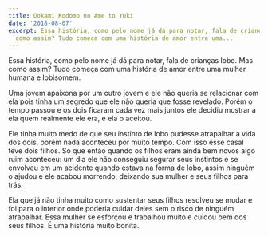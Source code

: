 ```yaml
---
title: Ookami Kodomo no Ame to Yuki
date: '2018-08-07'
excerpt: Essa história, como pelo nome já dá para notar, fala de crianças lobo. Mas
  como assim? Tudo começa com uma história de amor entre uma...
---
```




Essa história, como pelo nome já dá para notar, fala de crianças lobo. Mas como assim? Tudo começa com uma história de amor entre uma mulher humana e lobisomem.

Uma jovem apaixona por um outro jovem e ele não queria se relacionar com ela pois tinha um segredo que ele não queria que fosse revelado. Porém o tempo passou e os dois ficaram cada vez mais juntos ele decidiu mostrar a ela quem realmente ele era, e ela o aceitou.

Ele tinha muito medo de que seu instinto de lobo pudesse atrapalhar a vida dos dois, porém nada aconteceu por muito tempo. Com isso esse casal teve dois filhos. Só que então quando os filhos eram ainda bem novos algo ruim aconteceu: um dia ele não conseguiu segurar seus instintos e se envolveu em um acidente quando estava na forma de lobo,  assim ninguém o ajudou e ele acabou morrendo, deixando sua mulher e seus filhos para trás.

Ela que já não tinha muito como sustentar seus filhos resolveu se mudar e foi para o interior onde poderia cuidar deles sem o risco de ninguém atrapalhar. Essa mulher se esforçou e trabalhou muito e cuidou bem dos seus filhos. É uma história muito bonita.

